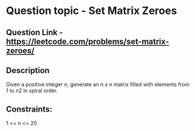 # Question topic -   Set Matrix Zeroes

## Question Link - https://leetcode.com/problems/set-matrix-zeroes/

## Description
Given a positive integer n, generate an n x n matrix filled with elements from 1 to n2 in spiral order.

## Constraints:
1 <= n <= 20
